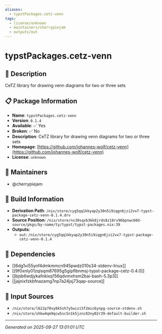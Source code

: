 ```yaml
---
aliases:
  - typstPackages.cetz-venn
tags:
  - license/unknown
  - maintainers/cherrypiejam
  - outputs/out
---
```


# typstPackages.cetz-venn

## 📝 Description

CeTZ library for drawing venn diagrams for two or three sets

## 📋 Package Information

- **Name**: `typstPackages.cetz-venn`
- **Version**: `0.1.4`
- **Available**: ✅ Yes
- **Broken**: ✅ No
- **Description**: CeTZ library for drawing venn diagrams for two or three sets
- **Homepage**: [https://github.com/johannes-wolf/cetz-venn](https://github.com/johannes-wolf/cetz-venn)
- **License**: `unknown`
## 👥 Maintainers

- @cherrypiejam


## 🔧 Build Information

- **Derivation Path**: `/nix/store/cyg5qq1kkyap2y30n5i9iqgn6jzi2vx7-typst-package-cetz-venn-0.1.4.drv`
- **Source Position**: `/nix/store/ns30sqxb36k8jrds8z18rv96bpnwc60d-source/pkgs/by-name/ty/typst/typst-packages.nix:39`
- **Outputs**:
  - `out`:  `/nix/store/cyg5qq1kkyap2y30n5i9iqgn6jzi2vx7-typst-package-cetz-venn-0.1.4`

## 🔗 Dependencies

- [[6dg1vi55ynf4dmkmmcn945pwdz010s34-stdenv-linux]]
- [[9f0xnly01zqisqm87695g5gipflbnmsj-typst-package-cetz-0.4.0]]
- [[bjsb6wdjykafnkixq156qdvmxhsm2bai-bash-5.3p3]]
- [[jajnixfzkbfnazamg7np7a24jxj73qap-source]]

## 📁 Input Sources

- `/nix/store/l622p70vy8k5sh7y5wizi5f2mic6ynpg-source-stdenv.sh`
- `/nix/store/shkw4qm9qcw5sc5n1k5jznc83ny02r39-default-builder.sh`

---
*Generated on 2025-09-27 13:01:01 UTC*
